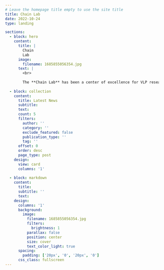 ```yaml
---
# Leave the homepage title empty to use the site title
title: Chain Lab
date: 2022-10-24
type: landing

sections:
  - block: hero
    content:
      title: |
        Chain
        Lab
      image:
        filename: 1685855056354.jpg
      text: |
        <br>
        
        The **Chain Lab** has been a center of excellence for VLP research, teaching, and practice since its founding in 2016.
  
  - block: collection
    content:
      title: Latest News
      subtitle:
      text:
      count: 5
      filters:
        author: ''
        category: ''
        exclude_featured: false
        publication_type: ''
        tag: ''
      offset: 0
      order: desc
      page_type: post
    design:
      view: card
      columns: '1'
  
  - block: markdown
    content:
      title:
      subtitle: ''
      text:
    design:
      columns: '1'
      background:
        image: 
          filename: 1685855056354.jpg
          filters:
            brightness: 1
          parallax: false
          position: center
          size: cover
          text_color_light: true
      spacing:
        padding: ['20px', '0', '20px', '0']
      css_class: fullscreen
---
```

